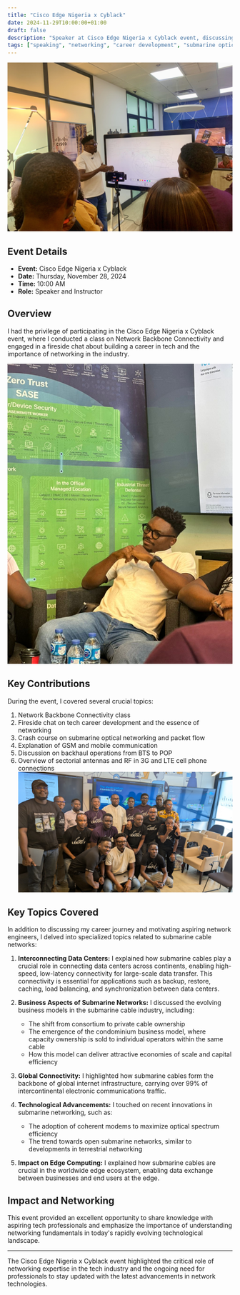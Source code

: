 ```yaml
---
title: "Cisco Edge Nigeria x Cyblack"
date: 2024-11-29T10:00:00+01:00
draft: false
description: "Speaker at Cisco Edge Nigeria x Cyblack event, discussing network backbone connectivity and tech career development"
tags: ["speaking", "networking", "career development", "submarine optical networking", "GSM", "mobile communication"]
---
```

![IMG_0506.JPG](../../../assets/img/IMG_0506.JPG)
## Event Details

- **Event:** Cisco Edge Nigeria x Cyblack
- **Date:** Thursday, November 28, 2024
- **Time:** 10:00 AM
- **Role:** Speaker and Instructor

## Overview

I had the privilege of participating in the Cisco Edge Nigeria x Cyblack event, where I conducted a class on Network Backbone Connectivity and engaged in a fireside chat about building a career in tech and the importance of networking in the industry.

![9c586373-7e1d-428c-9228-205230d65741.JPG](../../../assets/img/9c586373-7e1d-428c-9228-205230d65741.JPG)

## Key Contributions

During the event, I covered several crucial topics:

1. Network Backbone Connectivity class
2. Fireside chat on tech career development and the essence of networking
3. Crash course on submarine optical networking and packet flow
4. Explanation of GSM and mobile communication
5. Discussion on backhaul operations from BTS to POP
6. Overview of sectorial antennas and RF in 3G and LTE cell phone connections
![504eb16c-a36a-45b5-99b3-adea05f8c2b6.JPG](../../../assets/img/504eb16c-a36a-45b5-99b3-adea05f8c2b6.JPG)
## Key Topics Covered

In addition to discussing my career journey and motivating aspiring network engineers, I delved into specialized topics related to submarine cable networks:

1. **Interconnecting Data Centers:** I explained how submarine cables play a crucial role in connecting data centers across continents, enabling high-speed, low-latency connectivity for large-scale data transfer. This connectivity is essential for applications such as backup, restore, caching, load balancing, and synchronization between data centers.

2. **Business Aspects of Submarine Networks:** I discussed the evolving business models in the submarine cable industry, including:
    - The shift from consortium to private cable ownership
    - The emergence of the condominium business model, where capacity ownership is sold to individual operators within the same cable
    - How this model can deliver attractive economies of scale and capital efficiency

3. **Global Connectivity:** I highlighted how submarine cables form the backbone of global internet infrastructure, carrying over 99% of intercontinental electronic communications traffic.

4. **Technological Advancements:** I touched on recent innovations in submarine networking, such as:
    - The adoption of coherent modems to maximize optical spectrum efficiency
    - The trend towards open submarine networks, similar to developments in terrestrial networking

5. **Impact on Edge Computing:** I explained how submarine cables are crucial in the worldwide edge ecosystem, enabling data exchange between businesses and end users at the edge.

## Impact and Networking

This event provided an excellent opportunity to share knowledge with aspiring tech professionals and emphasize the importance of understanding networking fundamentals in today's rapidly evolving technological landscape.

---
The Cisco Edge Nigeria x Cyblack event highlighted the critical role of networking expertise in the tech industry and the ongoing need for professionals to stay updated with the latest advancements in network technologies.
